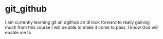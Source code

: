 # git_github
I am currently learning git an dgithub an dI look forward to really gaining much from this course
I will be able to make it come to pass, I know God will enable me to
